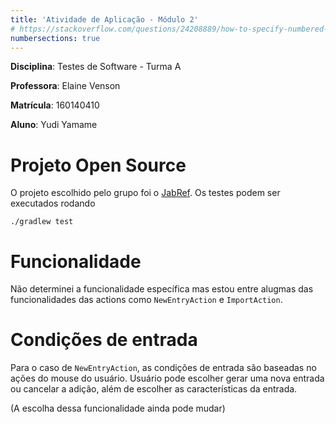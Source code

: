 ```yaml
---
title: 'Atividade de Aplicação - Módulo 2'
# https://stackoverflow.com/questions/24208889/how-to-specify-numbered-sections-in-pandocs-front-matter
numbersections: true
---
```


**Disciplina**: Testes de Software - Turma A

**Professora**: Elaine Venson

**Matrícula**: 160140410

**Aluno**: Yudi Yamame


<!-- 
Link de entrega parcial:
https://aprender3.unb.br/mod/assign/view.php?id=677989

Link da atividade:
https://aprender3.unb.br/mod/assign/view.php?id=677981

Objetivo: realizar testes funcionais na aplicação.

Instruções:

Defina o projeto OSS a ser utilizado na atividade. Preencha o nome e a URL do GitHub na planilha "Equipes - Turma A" no Teams.
Navegue pela documentação do usuário do projeto e escolha uma funcionalidade para testar. Cada membro da equipe deve escolher uma funcionalidade distinta dos demais. A funcionalidade deve ser minimamente complexa para gerar ao menos 6 casos de teste.
Leia atentamente a especificação da funcionalidade e identifique as condições de entrada e as condições de saída. Observe que a maioria dos projetos não terá uma especificação explícita. De forma geral, informações sobre o comportamento esperado das funcionalidades podem ser encontradas no manual do usuário, wiki, site de documentação ou outras ferramentas utilizadas pelo projeto. Na falta de informações claras, a equipe pode utilizar o bom senso e fazer suposições sobre as condições de entrada.
A partir das condições de entrada e de saída, identifique as classes de equivalência válidas e inválidas.
Escreva casos de teste cobrindo o máximo de classes válidas, aplicando as técnicas de particionamento de equivalência e análise de valor limite.
Escreva um caso de teste para cada classe inválida, aplicando a análise de valor limite.
Execute os casos de teste e reporte os resultados da execução.
Entrega:

Relatório contendo as seguintes informações:

Identificação da funcionalidade escolhida e especificação da funcionalidade (pode ser copiado da documentação ou escrita por você).
Tabela com as condições de entrada, identificando e numerando as classes válidas e inválidas.
Especificação dos casos de teste. Cada caso de teste deve apresentar: número do caso de teste, quais classes de equivalência está cobrindo, dados de entrada, saída esperada e procedimento para executar o teste (passo-a-passo para executar a funcionalidade com os dados de entrada).
Resultados da execução: cada caso de teste deve apresentar as seguintes informações: resultado geral (sucesso ou falha) e no caso de falha qual o resultado obtido que é diferente do esperado.
Capturas de tela mostrando a execução dos testes (telas com os dados de entrada, telas com os dados de saída e telas intermediárias se necessário).
 -->


# Projeto Open Source

O projeto escolhido pelo grupo foi o [JabRef](https://github.com/JabRef/jabref).
Os testes podem ser executados rodando

```
./gradlew test
```

# Funcionalidade

Não determinei a funcionalidade específica mas estou entre alugmas das funcionalidades
das actions como `NewEntryAction` e `ImportAction`.

# Condições de entrada

Para o caso de `NewEntryAction`, as condições de entrada são baseadas no ações do 
mouse do usuário. Usuário pode escolher gerar uma nova entrada ou cancelar a adição,
além de escolher as características da entrada.

(A escolha dessa funcionalidade ainda pode mudar)
